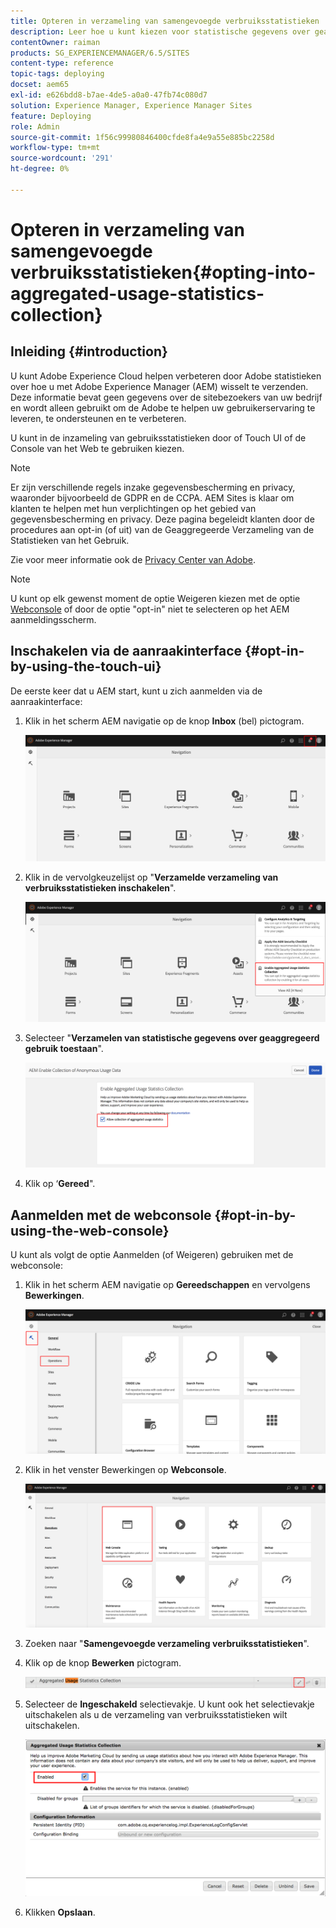 ```yaml
---
title: Opteren in verzameling van samengevoegde verbruiksstatistieken
description: Leer hoe u kunt kiezen voor statistische gegevens over geaggregeerd gebruik.
contentOwner: raiman
products: SG_EXPERIENCEMANAGER/6.5/SITES
content-type: reference
topic-tags: deploying
docset: aem65
exl-id: e626bdd8-b7ae-4de5-a0a0-47fb74c080d7
solution: Experience Manager, Experience Manager Sites
feature: Deploying
role: Admin
source-git-commit: 1f56c99980846400cfde8fa4e9a55e885bc2258d
workflow-type: tm+mt
source-wordcount: '291'
ht-degree: 0%

---
```


# Opteren in verzameling van samengevoegde verbruiksstatistieken{#opting-into-aggregated-usage-statistics-collection}

## Inleiding {#introduction}

U kunt Adobe Experience Cloud helpen verbeteren door Adobe statistieken over hoe u met Adobe Experience Manager (AEM) wisselt te verzenden. Deze informatie bevat geen gegevens over de sitebezoekers van uw bedrijf en wordt alleen gebruikt om de Adobe te helpen uw gebruikerservaring te leveren, te ondersteunen en te verbeteren.

U kunt in de inzameling van gebruiksstatistieken door of Touch UI of de Console van het Web te gebruiken kiezen.

>[!NOTE]
>
>Er zijn verschillende regels inzake gegevensbescherming en privacy, waaronder bijvoorbeeld de GDPR en de CCPA. AEM Sites is klaar om klanten te helpen met hun verplichtingen op het gebied van gegevensbescherming en privacy. Deze pagina begeleidt klanten door de procedures aan opt-in (of uit) van de Geaggregeerde Verzameling van de Statistieken van het Gebruik.
>
>Zie voor meer informatie ook de [Privacy Center van Adobe](https://www.adobe.com/privacy.html).

>[!NOTE]
>
>U kunt op elk gewenst moment de optie Weigeren kiezen met de optie [Webconsole](/help/sites-deploying/opt-in-aggregated-usage-statistics.md#opt-in-by-using-the-web-console) of door de optie &quot;opt-in&quot; niet te selecteren op het AEM aanmeldingsscherm.

## Inschakelen via de aanraakinterface {#opt-in-by-using-the-touch-ui}

De eerste keer dat u AEM start, kunt u zich aanmelden via de aanraakinterface:

1. Klik in het scherm AEM navigatie op de knop **Inbox** (bel) pictogram.

   ![usage_statisticsnavigationscreen](assets/usage_statisticsnavigationscreen.png)

1. Klik in de vervolgkeuzelijst op &quot;**Verzamelde verzameling van verbruiksstatistieken inschakelen**&quot;.

   ![usage_statisticsnavigationscreen2](assets/usage_statisticsnavigationscreen2.png)

1. Selecteer &quot;**Verzamelen van statistische gegevens over geaggregeerd gebruik toestaan**&quot;.

   ![usage_statistical sopt-inscreen](assets/usage_statisticsopt-inscreen.png)

1. Klik op ‘**Gereed**&quot;.

## Aanmelden met de webconsole {#opt-in-by-using-the-web-console}

U kunt als volgt de optie Aanmelden (of Weigeren) gebruiken met de webconsole:

1. Klik in het scherm AEM navigatie op **Gereedschappen** en vervolgens **Bewerkingen**.

   ![usage_statistical sopsdashboard](assets/usage_statisticsopsdashboard.png)

1. Klik in het venster Bewerkingen op **Webconsole**.

   ![usage_statisticsWebconsole](assets/usage_statisticswebconsole.png)

1. Zoeken naar &quot;**Samengevoegde verzameling verbruiksstatistieken**&quot;.
1. Klik op de knop **Bewerken** pictogram.

   ![usage_statisticalScrollEdit](assets/usage_statisticscollectionedit.png)

1. Selecteer de **Ingeschakeld** selectievakje. U kunt ook het selectievakje uitschakelen als u de verzameling van verbruiksstatistieken wilt uitschakelen.

   ![usage_statisticalSelect](assets/usage_statisticsselect.png)

1. Klikken **Opslaan**.
